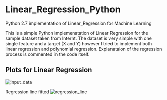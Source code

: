 # Linear_Regression_Python
Python 2.7 implementation of Linear_Regression for Machine Learning

This is a simple Python implemenatation of Linear Regression for the sample dataset taken from Internt. The dataset is very simple with one single feature and a target (X and Y) however I tried to implement both linear regression and polynomial regression. Explanataion of the regression process is commented in the code itself. 

## Plots for Linear Regression

![input_data](https://github.com/bchander/Linear_Regression_Python/assets/9265054/aae05cf5-4a46-45ac-8e04-628cb0c4c455)

Regression line fitted
![regression_line](https://github.com/bchander/Linear_Regression_Python/assets/9265054/475957e0-b0a9-4800-a7af-104075af8f2c)


